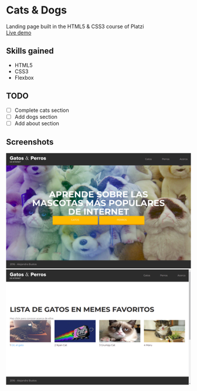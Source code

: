 # Cats & Dogs
Landing page built in the HTML5 & CSS3 course of Platzi  
[Live demo](https://alessbn.github.io/cats-and-dogs/)

## Skills gained
* HTML5
* CSS3
* Flexbox

## TODO
- [ ] Complete cats section
- [ ] Add dogs section
- [ ] Add about section

## Screenshots
![screenshot](https://raw.githubusercontent.com/alessbn/cats-and-dogs/master/screenshot_1.png)  
![screenshot](https://raw.githubusercontent.com/alessbn/cats-and-dogs/master/screenshot_2.png)
